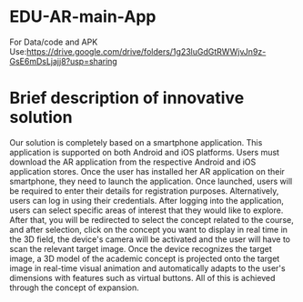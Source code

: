 # EDU-AR-main-App
For Data/code and APK Use:https://drive.google.com/drive/folders/1g23luGdGtRWWjvJn9z-GsE6mDsLjajj8?usp=sharing
# Brief description of innovative solution 

Our solution is completely based on a smartphone application.
 This application is supported on both  Android and iOS platforms.
 Users must download the AR application from the respective Android and iOS application stores.
 Once the user has installed her AR application on their smartphone, they need to launch the application.
 Once launched, users will be required to enter their details for registration purposes.
 Alternatively, users can log in using their credentials.
 After logging into the application, users can select specific areas of  interest that they would like to explore.
 After that, you will be redirected to select the concept related to the course, and after selection, click on the concept you want to display in  real time in the 3D field, the device's camera will be activated and the user will have to scan the relevant target image.
 Once the device recognizes the target image, a 3D model of the academic concept is projected onto the target image in real-time visual animation and automatically adapts to the user's dimensions with features such as virtual buttons.
 All of this  is achieved through the concept of expansion.
 
